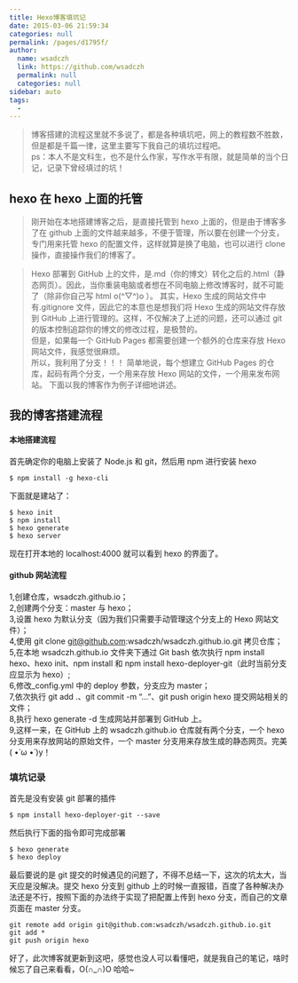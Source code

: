 ```yaml
---
title: Hexo博客填坑记
date: 2015-03-06 21:59:34
categories: null
permalink: /pages/d1795f/
author:
  name: wsadczh
  link: https://github.com/wsadczh
  permalink: null
  categories: null
sidebar: auto
tags:
  -
---
```


> 博客搭建的流程这里就不多说了，都是各种填坑吧，网上的教程数不胜数，但是都是千篇一律，这里主要写下我自己的填坑过程吧。  
> ps：本人不是文科生，也不是什么作家，写作水平有限，就是简单的当个日记，记录下曾经填过的坑！

<!-- more -->

## hexo 在 hexo 上面的托管

> 刚开始在本地搭建博客之后，是直接托管到 hexo 上面的，但是由于博客多了在 github 上面的文件越来越多，不便于管理，所以要在创建一个分支，专门用来托管 hexo 的配置文件，这样就算是换了电脑，也可以进行 clone 操作，直接操作我们的博客了。

> Hexo 部署到 GitHub 上的文件，是.md（你的博文）转化之后的.html（静态网页）。因此，当你重装电脑或者想在不同电脑上修改博客时，就不可能了（除非你自己写 html o(^▽^)o ）。
> 其实，Hexo 生成的网站文件中有.gitignore 文件，因此它的本意也是想我们将 Hexo 生成的网站文件存放到 GitHub 上进行管理的。这样，不仅解决了上述的问题，还可以通过 git 的版本控制追踪你的博文的修改过程，是极赞的。　　　　　  
> 但是，如果每一个 GitHub Pages 都需要创建一个额外的仓库来存放 Hexo 网站文件，我感觉很麻烦。  
> 所以，我利用了分支！！！
> 简单地说，每个想建立 GitHub Pages 的仓库，起码有两个分支，一个用来存放 Hexo 网站的文件，一个用来发布网站。
> 下面以我的博客作为例子详细地讲述。

## 我的博客搭建流程

#### 本地搭建流程

首先确定你的电脑上安装了 Node.js 和 git，然后用 npm 进行安装 hexo

    $ npm install -g hexo-cli

下面就是建站了：

    $ hexo init
    $ npm install
    $ hexo generate
    $ hexo server

现在打开本地的 localhost:4000 就可以看到 hexo 的界面了。

#### github 网站流程

1,创建仓库，wsadczh.github.io；  
2,创建两个分支：master 与 hexo；  
3,设置 hexo 为默认分支（因为我们只需要手动管理这个分支上的 Hexo 网站文件）；  
4,使用 git clone git@github.com:wsadczh/wsadczh.github.io.git 拷贝仓库；  
5,在本地 wsadczh.github.io 文件夹下通过 Git bash 依次执行 npm install hexo、hexo init、npm install 和 npm install hexo-deployer-git（此时当前分支应显示为 hexo）;  
6,修改\_config.yml 中的 deploy 参数，分支应为 master；  
7,依次执行 git add .、git commit -m “…”、git push origin hexo 提交网站相关的文件；  
8,执行 hexo generate -d 生成网站并部署到 GitHub 上。  
9,这样一来，在 GitHub 上的 wsadczh.github.io 仓库就有两个分支，一个 hexo 分支用来存放网站的原始文件，一个 master 分支用来存放生成的静态网页。完美( •̀ ω •́ )y！

### 填坑记录

首先是没有安装 git 部署的插件

    $ npm install hexo-deployer-git --save

然后执行下面的指令即可完成部署

    $ hexo generate
    $ hexo deploy

最后要说的是 git 提交的时候遇见的问题了，不得不总结一下，这次的坑太大，当天应是没解决。提交 hexo 分支到 github 上的时候一直报错，百度了各种解决办法还是不行，按照下面的办法终于实现了把配置上传到 hexo 分支，而自己的文章页面在 master 分支。

    git remote add origin git@github.com:wsadczh/wsadczh.github.io.git
    git add *
    git push origin hexo

好了，此次博客就更新到这吧，感觉也没人可以看懂吧，就是我自己的笔记，啥时候忘了自己来看看，O(∩_∩)O 哈哈~
